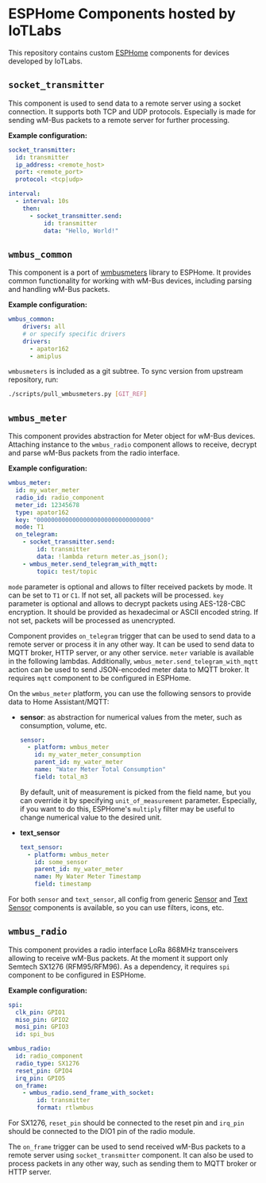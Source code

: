 # ESPHome Components hosted by IoTLabs

This repository contains custom [ESPHome](https://esphome.io/) components for devices developed by IoTLabs.

## `socket_transmitter`

This component is used to send data to a remote server using a socket connection. It supports both TCP and UDP protocols. Especially is made for sending wM-Bus packets to a remote server for further processing.

**Example configuration:**

```yaml
socket_transmitter:
  id: transmitter
  ip_address: <remote_host>
  port: <remote_port>
  protocol: <tcp|udp>

interval:
  - interval: 10s
    then:
      - socket_transmitter.send:
          id: transmitter
          data: "Hello, World!"
```

## `wmbus_common`

This component is a port of [wmbusmeters](https://wmbusmeters.org/) library to ESPHome. It provides common functionality for working with wM-Bus devices, including parsing and handling wM-Bus packets.

**Example configuration:**

```yaml
wmbus_common:
    drivers: all
    # or specify specific drivers
    drivers:
      - apator162
      - amiplus
```

`wmbusmeters` is included as a git subtree. To sync version from upstream repository, run:

```bash
./scripts/pull_wmbusmeters.py [GIT_REF]
```

## `wmbus_meter`

This component provides abstraction for Meter object for wM-Bus devices. Attaching instance to the `wmbus_radio` component allows to receive, decrypt and parse wM-Bus packets from the radio interface.

**Example configuration:**

```yaml
wmbus_meter:
  id: my_water_meter
  radio_id: radio_component
  meter_id: 12345678
  type: apator162
  key: "00000000000000000000000000000000"
  mode: T1
  on_telegram:
    - socket_transmitter.send:
        id: transmitter
        data: !lambda return meter.as_json();
    - wmbus_meter.send_telegram_with_mqtt:
        topic: test/topic
```

`mode` parameter is optional and allows to filter received packets by mode. It can be set to `T1` or `C1`. If not set, all packets will be processed.
`key` parameter is optional and allows to decrypt packets using AES-128-CBC encryption. It should be provided as hexadecimal or ASCII encoded string. If not set, packets will be processed as unencrypted.

Component provides `on_telegram` trigger that can be used to send data to a remote server or process it in any other way. It can be used to send data to MQTT broker, HTTP server, or any other service. `meter` variable is available in the following lambdas.
Additionally, `wmbus_meter.send_telegram_with_mqtt` action can be used to send JSON-encoded meter data to MQTT broker. It requires `mqtt` component to be configured in ESPHome.

On the `wmbus_meter` platform, you can use the following sensors to provide data to Home Assistant/MQTT:

- **sensor**: as abstraction for numerical values from the meter, such as consumption, volume, etc.

  ```yaml
  sensor:
    - platform: wmbus_meter
      id: my_water_meter_consumption
      parent_id: my_water_meter
      name: "Water Meter Total Consumption"
      field: total_m3
  ```

  By default, unit of measurement is picked from the field name, but you can override it by specifying `unit_of_measurement` parameter. Especially, if you want to do this, ESPHome's `multiply` filter may be useful to change numerical value to the desired unit.

- **text_sensor**
  ```yaml
  text_sensor:
    - platform: wmbus_meter
      id: some_sensor
      parent_id: my_water_meter
      name: My Water Meter Timestamp
      field: timestamp
  ```

For both `sensor` and `text_sensor`, all config from generic [Sensor](https://esphome.io/components/sensor/index.html) and [Text Sensor](https://esphome.io/components/text_sensor/index.html) components is available, so you can use filters, icons, etc.

## `wmbus_radio`
This component provides a radio interface LoRa 868MHz transceivers allowing to receive wM-Bus packets. At the moment it support only Semtech SX1276 (RFM95/RFM96).
As a dependency, it requires `spi` component to be configured in ESPHome.

**Example configuration:**

```yaml
spi:
  clk_pin: GPIO1
  miso_pin: GPIO2
  mosi_pin: GPIO3
  id: spi_bus

wmbus_radio:
  id: radio_component
  radio_type: SX1276
  reset_pin: GPIO4
  irq_pin: GPIO5
  on_frame:
    - wmbus_radio.send_frame_with_socket:
        id: transmitter
        format: rtlwmbus
```

For SX1276, `reset_pin` should be connected to the reset pin and `irq_pin` should be connected to the DIO1 pin of the radio module.

The `on_frame` trigger can be used to send received wM-Bus packets to a remote server using `socket_transmitter` component. It can also be used to process packets in any other way, such as sending them to MQTT broker or HTTP server.
